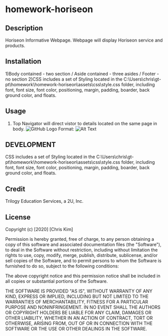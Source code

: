# homework-horiseon
## Description 
Horiseon Informative Webpage. Webpage will display Horiseon service and products. 

## Installation
1)Body contained - two section / Aside contained - three asides / Footer - no section
2)CSS includes a set of Styling located in the C:\Users\chris\gt-pt\homework\homework-horiseon\assets\css\style.css folder, including font, font size, font color, positioning, margin, padding, boarder, back ground color, and floats.

## Usage
1) Top Navigator will direct vistor to details located on the same page in body. 
![GitHub Logo](/images/Capture.png)
Format: ![Alt Text](https://chriskim0926.github.io/homework-horiseon/)

## DEVELOPMENT
CSS includes a set of Styling located in the C:\Users\chris\gt-pt\homework\homework-horiseon\assets\css\style.css folder, including font, font size, font color, positioning, margin, padding, boarder, back ground color, and floats.


## Credit
Trilogy Education Services, a 2U, Inc.

## License
Copyright (c) [2020] [Chris Kim]

Permission is hereby granted, free of charge, to any person obtaining a copy
of this software and associated documentation files (the "Software"), to deal
in the Software without restriction, including without limitation the rights
to use, copy, modify, merge, publish, distribute, sublicense, and/or sell
copies of the Software, and to permit persons to whom the Software is
furnished to do so, subject to the following conditions:

The above copyright notice and this permission notice shall be included in all
copies or substantial portions of the Software.

THE SOFTWARE IS PROVIDED "AS IS", WITHOUT WARRANTY OF ANY KIND, EXPRESS OR
IMPLIED, INCLUDING BUT NOT LIMITED TO THE WARRANTIES OF MERCHANTABILITY,
FITNESS FOR A PARTICULAR PURPOSE AND NONINFRINGEMENT. IN NO EVENT SHALL THE
AUTHORS OR COPYRIGHT HOLDERS BE LIABLE FOR ANY CLAIM, DAMAGES OR OTHER
LIABILITY, WHETHER IN AN ACTION OF CONTRACT, TORT OR OTHERWISE, ARISING FROM,
OUT OF OR IN CONNECTION WITH THE SOFTWARE OR THE USE OR OTHER DEALINGS IN THE
SOFTWARE.